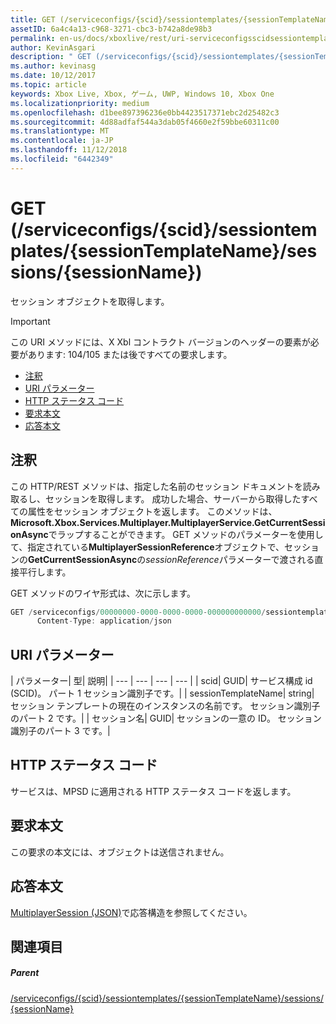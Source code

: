 ```yaml
---
title: GET (/serviceconfigs/{scid}/sessiontemplates/{sessionTemplateName}/sessions/{sessionName})
assetID: 6a4c4a13-c968-3271-cbc3-b742a8de98b3
permalink: en-us/docs/xboxlive/rest/uri-serviceconfigsscidsessiontemplatessessiontemplatenamesessionssessionnameget.html
author: KevinAsgari
description: " GET (/serviceconfigs/{scid}/sessiontemplates/{sessionTemplateName}/sessions/{sessionName})"
ms.author: kevinasg
ms.date: 10/12/2017
ms.topic: article
keywords: Xbox Live, Xbox, ゲーム, UWP, Windows 10, Xbox One
ms.localizationpriority: medium
ms.openlocfilehash: d1bee897396236e0bb4423517371ebc2d25482c3
ms.sourcegitcommit: 4d88adfaf544a3dab05f4660e2f59bbe60311c00
ms.translationtype: MT
ms.contentlocale: ja-JP
ms.lasthandoff: 11/12/2018
ms.locfileid: "6442349"
---
```

# <a name="get-serviceconfigsscidsessiontemplatessessiontemplatenamesessionssessionname"></a>GET (/serviceconfigs/{scid}/sessiontemplates/{sessionTemplateName}/sessions/{sessionName})
セッション オブジェクトを取得します。

> [!IMPORTANT]
> この URI メソッドには、X Xbl コントラクト バージョンのヘッダーの要素が必要があります: 104/105 または後ですべての要求します。

  * [注釈](#ID4ET)
  * [URI パラメーター](#ID4EMB)
  * [HTTP ステータス コード](#ID4EZB)
  * [要求本文](#ID4E6B)
  * [応答本文](#ID4EKC)

<a id="ID4ET"></a>


## <a name="remarks"></a>注釈

この HTTP/REST メソッドは、指定した名前のセッション ドキュメントを読み取るし、セッションを取得します。 成功した場合、サーバーから取得したすべての属性をセッション オブジェクトを返します。 このメソッドは、 **Microsoft.Xbox.Services.Multiplayer.MultiplayerService.GetCurrentSessionAsync**でラップすることができます。 GET メソッドのパラメーターを使用して、指定されている**MultiplayerSessionReference**オブジェクトで、セッションの**GetCurrentSessionAsync**の*sessionReference*パラメーターで渡される直接平行します。

GET メソッドのワイヤ形式は、次に示します。

```cpp
GET /serviceconfigs/00000000-0000-0000-0000-000000000000/sessiontemplates/quick/sessions/00000000-0000-0000-0000-000000000001 HTTP/1.1
      Content-Type: application/json

```



<a id="ID4EMB"></a>


## <a name="uri-parameters"></a>URI パラメーター

| パラメーター| 型| 説明|
| --- | --- | --- | --- |
| scid| GUID| サービス構成 id (SCID)。 パート 1 セッション識別子です。|
| sessionTemplateName| string| セッション テンプレートの現在のインスタンスの名前です。 セッション識別子のパート 2 です。|
| セッション名| GUID| セッションの一意の ID。 セッション識別子のパート 3 です。|

<a id="ID4EZB"></a>


## <a name="http-status-codes"></a>HTTP ステータス コード
サービスは、MPSD に適用される HTTP ステータス コードを返します。  
<a id="ID4E6B"></a>


## <a name="request-body"></a>要求本文

この要求の本文には、オブジェクトは送信されません。

<a id="ID4EKC"></a>


## <a name="response-body"></a>応答本文
[MultiplayerSession (JSON)](../../json/json-multiplayersession.md)で応答構造を参照してください。  
<a id="ID4ETC"></a>


## <a name="see-also"></a>関連項目

<a id="ID4EVC"></a>


##### <a name="parent"></a>Parent

[/serviceconfigs/{scid}/sessiontemplates/{sessionTemplateName}/sessions/{sessionName}](uri-serviceconfigsscidsessiontemplatessessiontemplatenamesessionssessionname.md)
